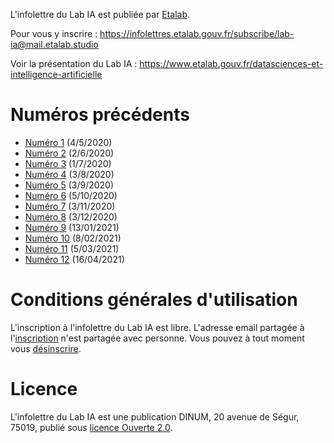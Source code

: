 L'infolettre du Lab IA est publiée par [Etalab](https://www.etalab.gouv.fr/).

Pour vous y inscrire : <https://infolettres.etalab.gouv.fr/subscribe/lab-ia@mail.etalab.studio>

Voir la présentation du Lab IA : <https://www.etalab.gouv.fr/datasciences-et-intelligence-artificielle>

# Numéros précédents

- [Numéro 1](https://etalab.github.io/infolettre-lab-ia/numero-1/) (4/5/2020)
- [Numéro 2](https://etalab.github.io/infolettre-lab-ia/numero-2/) (2/6/2020)
- [Numéro 3](https://etalab.github.io/infolettre-lab-ia/numero-3/) (1/7/2020)
- [Numéro 4](https://etalab.github.io/infolettre-lab-ia/numero-4/) (3/8/2020) 
- [Numéro 5](https://etalab.github.io/infolettre-lab-ia/numero-5/) (3/9/2020)
- [Numéro 6](https://etalab.github.io/infolettre-lab-ia/numero-6/) (5/10/2020)
- [Numéro 7](https://etalab.github.io/infolettre-lab-ia/numero-7/) (3/11/2020)
- [Numéro 8](https://etalab.github.io/infolettre-lab-ia/numero-8/) (3/12/2020)
- [Numéro 9](https://etalab.github.io/infolettre-lab-ia/numero-9/) (13/01/2021)
- [Numéro 10](https://etalab.github.io/infolettre-lab-ia/numero-10/) (8/02/2021)
- [Numéro 11](https://etalab.github.io/infolettre-lab-ia/numero-11/)  (5/03/2021)
- [Numéro 12](https://etalab.github.io/infolettre-lab-ia/numero-12/) (16/04/2021)

# Conditions générales d'utilisation

L'inscription à l'infolettre du Lab IA est libre.  L'adresse email partagée à l'[inscription](https://infolettres.etalab.gouv.fr/subscribe/lab-ia@mail.etalab.studio) n'est partagée avec personne.  Vous pouvez à tout moment vous [désinscrire](https://infolettres.etalab.gouv.fr/unsubscribe/lab-ia@mail.etalab.studio).

# Licence

L'infolettre du Lab IA est une publication DINUM, 20 avenue de Ségur,
75019, publié sous [licence Ouverte 2.0](LICENSE.txt).

